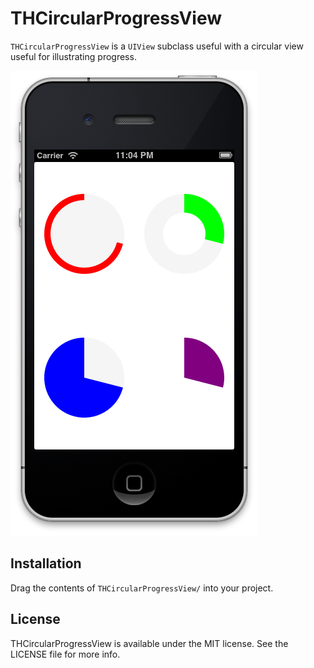 # THCircularProgressView

`THCircularProgressView` is a `UIView` subclass useful with a circular view useful for illustrating progress.

![Screenshot](Screenshot.png)

## Installation

Drag the contents of `THCircularProgressView/` into your project.

## License

THCircularProgressView is available under the MIT license. See the LICENSE file for more info.
